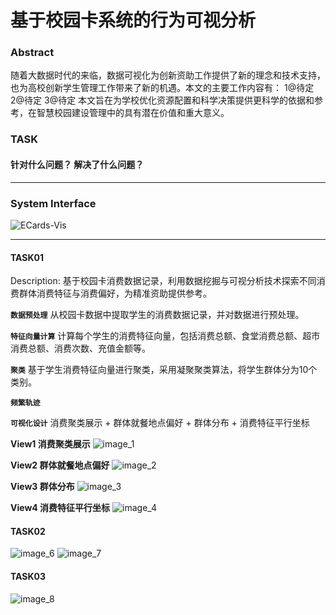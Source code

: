 # 基于校园卡系统的行为可视分析

### Abstract

随着大数据时代的来临，数据可视化为创新资助工作提供了新的理念和技术支持，也为高校创新学生管理工作带来了新的机遇。本文的主要工作内容有：
1@待定
2@待定
3@待定
本文旨在为学校优化资源配置和科学决策提供更科学的依据和参考，在智慧校园建设管理中的具有潜在价值和重大意义。

### TASK

#### 针对什么问题？ 解决了什么问题？


-----------------------------------------------------

### System Interface

![ECards-Vis](assets/images/ECards-Vis.png)

------------------------------------------------------

#### TASK01

Description: 基于校园卡消费数据记录，利用数据挖掘与可视分析技术探索不同消费群体消费特征与消费偏好，为精准资助提供参考。

**`数据预处理`** 从校园卡数据中提取学生的消费数据记录，并对数据进行预处理。

**`特征向量计算`** 计算每个学生的消费特征向量，包括消费总额、食堂消费总额、超市消费总额、消费次数、充值金额等。

**`聚类`** 基于学生消费特征向量进行聚类，采用凝聚聚类算法，将学生群体分为10个类别。

**`频繁轨迹`**

**`可视化设计`** 消费聚类展示 + 群体就餐地点偏好 + 群体分布 + 消费特征平行坐标

 **View1 消费聚类展示**
![image_1](assets/images/image_1.png)

 **View2 群体就餐地点偏好**
![image_2](assets/images/image_2.png)

 **View3 群体分布**
![image_3](assets/images/image_3.png)

 **View4 消费特征平行坐标**
![image_4](assets/images/image_4.png)

#### TASK02

![image_6](assets/images/image_6.png)
![image_7](assets/images/image_7.png)

#### TASK03
![image_8](assets/images/image_8.png)

